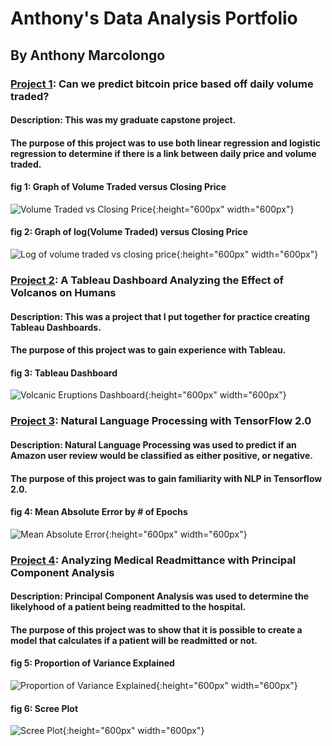 # Anthony's Data Analysis Portfolio
## By Anthony Marcolongo

### [Project 1](https://github.com/amarcolongo/Capstone): Can we predict bitcoin price based off daily volume traded?
#### Description: This was my graduate capstone project.
#### The purpose of this project was to use both linear regression and logistic regression to determine if there is a link between daily price and volume traded.

#### fig 1: Graph of Volume Traded versus Closing Price
![Volume Traded vs Closing Price](log%20volume%20traded%20vs%20closing%20price.png){:height="600px" width="600px"}

#### fig 2: Graph of log(Volume Traded) versus Closing Price
![Log of volume traded vs closing price](volume%20traded%20vs%20closing%20price.png){:height="600px" width="600px"}

### [Project 2](https://github.com/amarcolongo/Volcano): A Tableau Dashboard Analyzing the Effect of Volcanos on Humans
#### Description: This was a project that I put together for practice creating Tableau Dashboards.
#### The purpose of this project was to gain experience with Tableau.

#### fig 3: Tableau Dashboard
![Volcanic Eruptions Dashboard](Volcanic_Eruptions.png){:height="600px" width="600px"}


### [Project 3](https://github.com/amarcolongo/D213-Task-2): Natural Language Processing with TensorFlow 2.0
#### Description: Natural Language Processing was used to predict if an Amazon user review would be classified as either positive, or negative. 
#### The purpose of this project was to gain familiarity with NLP in Tensorflow 2.0.

#### fig 4: Mean Absolute Error by # of Epochs
![Mean Absolute Error](MAE.png){:height="600px" width="600px"}


### [Project 4](https://github.com/amarcolongo/D212-TASK-2-DIMENSIONALITY-REDUCTION-METHODS): Analyzing Medical Readmittance with Principal Component Analysis
#### Description: Principal Component Analysis was used to determine the likelyhood of a patient being readmitted to the hospital.
#### The purpose of this project was to show that it is possible to create a model that calculates if a patient will be readmitted or not.

#### fig 5: Proportion of Variance Explained
![Proportion of Variance Explained](https://github.com/amarcolongo/D212-TASK-2-DIMENSIONALITY-REDUCTION-METHODS/blob/main/Proportion%20of%20variance%20explained.png){:height="600px" width="600px"}

#### fig 6: Scree Plot
![Scree Plot](https://github.com/amarcolongo/D212-TASK-2-DIMENSIONALITY-REDUCTION-METHODS/blob/main/Scree%20plot.png){:height="600px" width="600px"}
